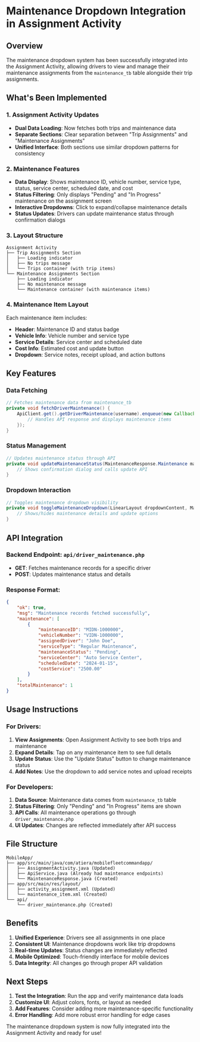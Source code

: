 # Maintenance Dropdown Integration in Assignment Activity

## Overview
The maintenance dropdown system has been successfully integrated into the Assignment Activity, allowing drivers to view and manage their maintenance assignments from the `maintenance_tb` table alongside their trip assignments.

## What's Been Implemented

### 1. **Assignment Activity Updates**
- **Dual Data Loading**: Now fetches both trips and maintenance data
- **Separate Sections**: Clear separation between "Trip Assignments" and "Maintenance Assignments"
- **Unified Interface**: Both sections use similar dropdown patterns for consistency

### 2. **Maintenance Features**
- **Data Display**: Shows maintenance ID, vehicle number, service type, status, service center, scheduled date, and cost
- **Status Filtering**: Only displays "Pending" and "In Progress" maintenance on the assignment screen
- **Interactive Dropdowns**: Click to expand/collapse maintenance details
- **Status Updates**: Drivers can update maintenance status through confirmation dialogs

### 3. **Layout Structure**
```
Assignment Activity
├── Trip Assignments Section
│   ├── Loading indicator
│   ├── No trips message
│   └── Trips container (with trip items)
└── Maintenance Assignments Section
    ├── Loading indicator
    ├── No maintenance message
    └── Maintenance container (with maintenance items)
```

### 4. **Maintenance Item Layout**
Each maintenance item includes:
- **Header**: Maintenance ID and status badge
- **Vehicle Info**: Vehicle number and service type
- **Service Details**: Service center and scheduled date
- **Cost Info**: Estimated cost and update button
- **Dropdown**: Service notes, receipt upload, and action buttons

## Key Features

### **Data Fetching**
```java
// Fetches maintenance data from maintenance_tb
private void fetchDriverMaintenance() {
    ApiClient.get().getDriverMaintenance(username).enqueue(new Callback<MaintenanceResponse>() {
        // Handles API response and displays maintenance items
    });
}
```

### **Status Management**
```java
// Updates maintenance status through API
private void updateMaintenanceStatus(MaintenanceResponse.Maintenance maintenance) {
    // Shows confirmation dialog and calls update API
}
```

### **Dropdown Interaction**
```java
// Toggles maintenance dropdown visibility
private void toggleMaintenanceDropdown(LinearLayout dropdownContent, MaintenanceResponse.Maintenance maintenance) {
    // Shows/hides maintenance details and update options
}
```

## API Integration

### **Backend Endpoint**: `api/driver_maintenance.php`
- **GET**: Fetches maintenance records for a specific driver
- **POST**: Updates maintenance status and details

### **Response Format**:
```json
{
    "ok": true,
    "msg": "Maintenance records fetched successfully",
    "maintenance": [
        {
            "maintenanceID": "MIDN-1000000",
            "vehicleNumber": "VIDN-1000000",
            "assignedDriver": "John Doe",
            "serviceType": "Regular Maintenance",
            "maintenanceStatus": "Pending",
            "serviceCenter": "Auto Service Center",
            "scheduledDate": "2024-01-15",
            "costService": "2500.00"
        }
    ],
    "totalMaintenance": 1
}
```

## Usage Instructions

### **For Drivers**:
1. **View Assignments**: Open Assignment Activity to see both trips and maintenance
2. **Expand Details**: Tap on any maintenance item to see full details
3. **Update Status**: Use the "Update Status" button to change maintenance status
4. **Add Notes**: Use the dropdown to add service notes and upload receipts

### **For Developers**:
1. **Data Source**: Maintenance data comes from `maintenance_tb` table
2. **Status Filtering**: Only "Pending" and "In Progress" items are shown
3. **API Calls**: All maintenance operations go through `driver_maintenance.php`
4. **UI Updates**: Changes are reflected immediately after API success

## File Structure

```
MobileApp/
├── app/src/main/java/com/atiera/mobilefleetcommandapp/
│   ├── AssignmentActivity.java (Updated)
│   ├── ApiService.java (Already had maintenance endpoints)
│   └── MaintenanceResponse.java (Created)
├── app/src/main/res/layout/
│   ├── activity_assignment.xml (Updated)
│   └── maintenance_item.xml (Created)
└── api/
    └── driver_maintenance.php (Created)
```

## Benefits

1. **Unified Experience**: Drivers see all assignments in one place
2. **Consistent UI**: Maintenance dropdowns work like trip dropdowns
3. **Real-time Updates**: Status changes are immediately reflected
4. **Mobile Optimized**: Touch-friendly interface for mobile devices
5. **Data Integrity**: All changes go through proper API validation

## Next Steps

1. **Test the Integration**: Run the app and verify maintenance data loads
2. **Customize UI**: Adjust colors, fonts, or layout as needed
3. **Add Features**: Consider adding more maintenance-specific functionality
4. **Error Handling**: Add more robust error handling for edge cases

The maintenance dropdown system is now fully integrated into the Assignment Activity and ready for use!
